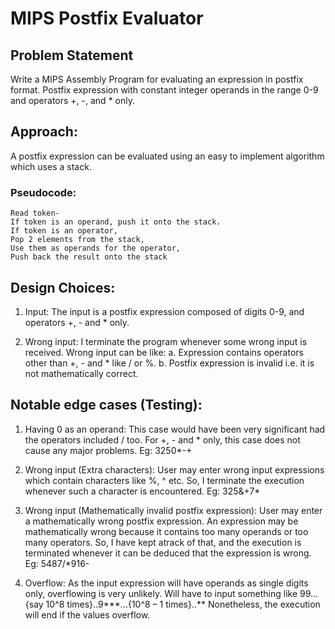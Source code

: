 # MIPS Postfix Evaluator

## Problem Statement
Write a MIPS Assembly Program for evaluating an expression in postfix format. Postfix expression with constant integer operands in the range 0-9 and operators +, -, and * only.

## Approach:
A postfix expression can be evaluated using an easy to implement algorithm which uses a stack.

### Pseudocode:
```
Read token-
If token is an operand, push it onto the stack.
If token is an operator,
Pop 2 elements from the stack,
Use them as operands for the operator,
Push back the result onto the stack
```
## Design Choices:

1. Input: The input is a postfix expression composed of digits 0-9, and operators +, - and * only.

2. Wrong input: I terminate the program whenever some wrong input is received. Wrong input can be like:
    a. Expression contains operators other than +, - and * like / or %.
    b. Postfix expression is invalid i.e. it is not mathematically correct.

## Notable edge cases (Testing):

1. Having 0 as an operand: This case would have been very significant had the operators included / too. For +, - and * only, this case does not cause any major problems. Eg: 3250*-+

2. Wrong input (Extra characters): User may enter wrong input expressions which contain characters like %, ^ etc. So, I terminate the execution whenever such a character is encountered. Eg: 325&+7*

3. Wrong input (Mathematically invalid postfix expression): User may enter a mathematically wrong postfix expression. An expression may be mathematically wrong because it contains too many operands or too many operators. So, I have kept atrack of that, and the execution is terminated whenever it can be deduced that the expression is wrong. Eg: 5487/*916-

4. Overflow: As the input expression will have operands as single digits only, overflowing is very unlikely.
Will have to input something like 99…{say 10^8 times}..9***…{10^8 – 1 times}..**
Nonetheless, the execution will end if the values overflow.
